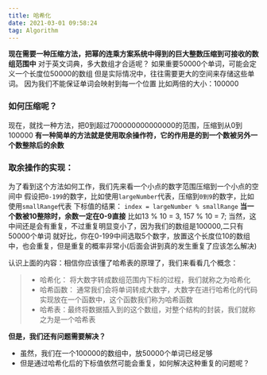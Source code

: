 ```yaml
---
title: 哈希化
date: 2021-03-01 09:58:24
tag: Algorithm
---
```


**现在需要一种压缩方法，把幂的连乘方案系统中得到的巨大整数压缩到可接收的数组范围中**
对于英文词典，多大数组才合适呢？
如果重要50000个单词，可能会定义一个长度位50000的数组
但是实际情况中，往往需要更大的空间来存储这些单词。
因为我们不能保证单词会映射到每一个位置
比如两倍的大小：100000
### 如何压缩呢？
现在，就找一种方法，把0到超过700000000000000的范围，压缩到从0到100000
**有一种简单的方法就是使用取余操作符，它的作用是的到一个数被另外一个数整除后的余数**

### 取余操作的实现：
为了看到这个方法如何工作，我们先来看一个小点的数字范围压缩到一个小点的空间中
假设把`0-199`的数字，比如使用`largeNumber`代表，压缩到`0到9`的数字，比如使用`smallRange`代表
下标值的结果： `index = largeNumber % smallRange`
**当一个数被10整除时，余数一定在0-9直接**
比如13 % 10 = 3, 157 % 10 = 7;
当然，这中间还是会有重复，不过重复明显变小了，因为我们的数组是100000,二只有50000个单词
就好比，你在0-199中间选取5个数字，放置这个长度位10的数组中，也会重复，但是重复的概率非常小(后面会讲到真的发生重复了应该怎么解决)

认识上面的内容：相信你应该懂了哈希表的原理了，我们来看看几个概念：
>* 哈希化： 将大数字转成数组范围内下标的过程，我们就称之为哈希化
>* 哈希函数： 通常我们会将单词转成大数字，大数字在进行哈希化的代码实现放在一个函数中，这个函数我们称为哈希函数
>* 哈希表：最终将数据插入到的这个数组，对整个结构的封装，我们就称之为是一个哈希表

**但是，我们还有问题需要解决？**
* 虽然，我们在一个100000的数组中，放50000个单词已经足够
* 但是通过哈希化后的下标值依然可能会重复，如何解决这种重复的问题呢？